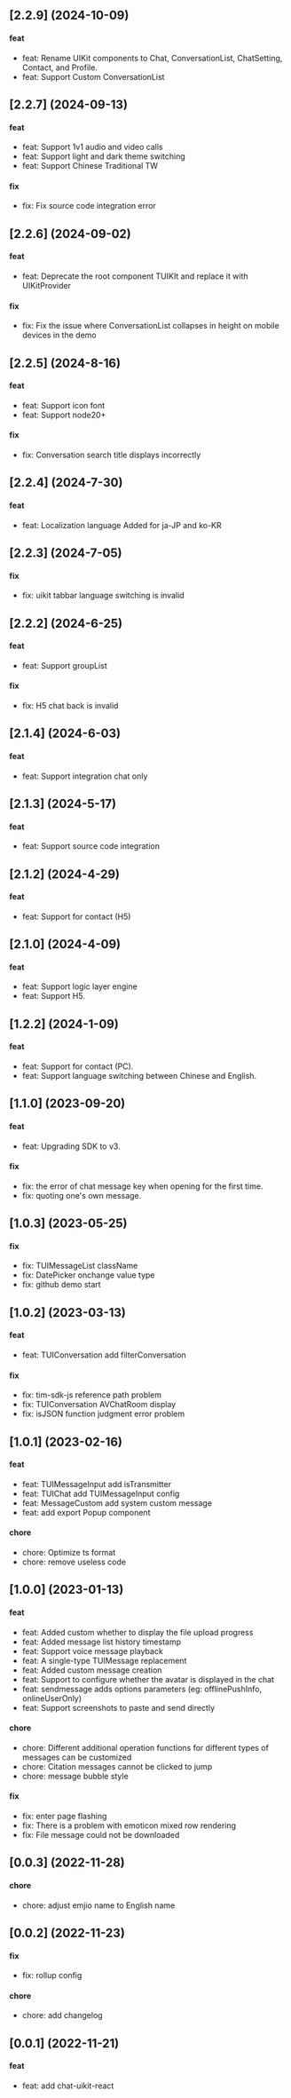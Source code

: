 ## [2.2.9] (2024-10-09)

#### feat
* feat: Rename UIKit components to Chat, ConversationList, ChatSetting, Contact, and Profile.
* feat: Support Custom ConversationList

## [2.2.7] (2024-09-13)

#### feat
* feat: Support 1v1 audio and video calls
* feat: Support light and dark theme switching
* feat: Support Chinese Traditional TW

#### fix
* fix: Fix source code integration error

## [2.2.6] (2024-09-02)

#### feat
* feat: Deprecate the root component TUIKIt and replace it with UIKitProvider

#### fix
* fix: Fix the issue where ConversationList collapses in height on mobile devices in the demo

## [2.2.5] (2024-8-16)

#### feat
* feat: Support icon font
* feat: Support node20+

#### fix
* fix: Conversation search title displays incorrectly

## [2.2.4] (2024-7-30)

#### feat
* feat: Localization language Added for ja-JP and ko-KR

## [2.2.3] (2024-7-05)

#### fix
* fix: uikit tabbar language switching is invalid

## [2.2.2] (2024-6-25)

#### feat
* feat: Support groupList
#### fix
* fix: H5 chat back is invalid

## [2.1.4] (2024-6-03)

#### feat
* feat: Support integration chat only

## [2.1.3] (2024-5-17)

#### feat
* feat: Support source code integration

## [2.1.2] (2024-4-29)

#### feat
* feat: Support for contact (H5)

## [2.1.0] (2024-4-09)

#### feat
* feat: Support logic layer engine
* feat: Support H5.

## [1.2.2] (2024-1-09)

#### feat
* feat: Support for contact (PC).
* feat: Support language switching between Chinese and English.

## [1.1.0] (2023-09-20)

#### feat
* feat: Upgrading SDK to v3.

#### fix
* fix: the error of chat message key when opening for the first time.
* fix: quoting one's own message.


## [1.0.3] (2023-05-25)

#### fix
* fix: TUIMessageList className
* fix: DatePicker onchange value type
* fix: github demo start

## [1.0.2] (2023-03-13)

#### feat
* feat: TUIConversation add filterConversation

#### fix
* fix: tim-sdk-js reference path problem
* fix: TUIConversation AVChatRoom display
* fix: isJSON function judgment error problem

## [1.0.1] (2023-02-16)

#### feat
* feat: TUIMessageInput add isTransmitter
* feat: TUIChat add TUIMessageInput config
* feat: MessageCustom add system custom message
* feat: add export Popup component

#### chore
* chore: Optimize ts format
* chore: remove useless code

## [1.0.0] (2023-01-13)

#### feat
* feat: Added custom whether to display the file upload progress
* feat: Added message list history timestamp
* feat: Support voice message playback
* feat: A single-type TUIMessage replacement
* feat: Added custom message creation
* feat: Support to configure whether the avatar is displayed in the chat
* feat: sendmessage adds options parameters (eg: offlinePushInfo, onlineUserOnly)
* feat: Support screenshots to paste and send directly

#### chore
* chore: Different additional operation functions for different types of messages can be customized
* chore: Citation messages cannot be clicked to jump
* chore: message bubble style

#### fix
* fix: enter page flashing
* fix: There is a problem with emoticon mixed row rendering
* fix: File message could not be downloaded

## [0.0.3] (2022-11-28)

#### chore
* chore: adjust emjio name to English name


## [0.0.2] (2022-11-23)

#### fix
* fix: rollup config

#### chore
* chore: add changelog

## [0.0.1] (2022-11-21)

#### feat
* feat: add chat-uikit-react
